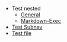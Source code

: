 * Test nested
    * [General](test_folder/sub_1.md)
    * [Markdown-Exec](test_folder/markdown-exec.md)
* [Test Subnav](test_subnav/)
* [Test file](test_file.md)
